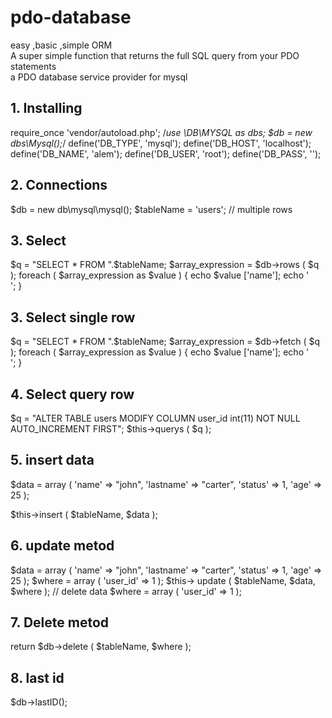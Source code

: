 # pdo-database
easy ,basic ,simple ORM <br>
A super simple function that returns the full SQL query from your PDO statements<br>
a PDO database service provider for mysql


## 1. Installing
require_once 'vendor/autoload.php';
/*use \DB\MYSQL as dbs;
$db = new dbs\Mysql();*/
  define('DB_TYPE', 'mysql');
  define('DB_HOST', 'localhost');
  define('DB_NAME', 'alem');
  define('DB_USER', 'root');
  define('DB_PASS', '');
## 2. Connections
$db = new db\mysql\mysql();
$tableName = 'users';
// multiple rows
## 3. Select
$q = "SELECT * FROM ".$tableName;
$array_expression = $db->rows ( $q );
foreach ( $array_expression as $value ) {
	echo  $value ['name'];
	echo '<br>';
}
## 3. Select single row
$q = "SELECT * FROM ".$tableName;
$array_expression = $db->fetch ( $q );
foreach ( $array_expression as $value ) {
	echo $value ['name'];
	echo '<br>';
}

## 4. Select query row
$q = "ALTER TABLE users MODIFY COLUMN user_id  int(11) NOT NULL AUTO_INCREMENT FIRST";
$this->querys ( $q );

## 5. insert data

$data = array (
		'name' => "john",
		'lastname' => "carter",
		'status' => 1,
		'age' => 25 
);


$this->insert ( $tableName, $data );

## 6. update metod
$data = array (
		'name' => "john",
		'lastname' => "carter",
		'status' => 1,
		'age' => 25 
);
$where = array (
		'user_id' => 1 
);
$this-> update ( $tableName, $data, $where );
// delete data
$where = array (
		'user_id' => 1 
);

## 7. Delete metod
return $db->delete ( $tableName, $where );

## 8. last id 
$db->lastID();
